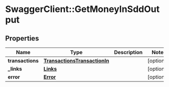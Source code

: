 # SwaggerClient::GetMoneyInSddOutput

## Properties
Name | Type | Description | Notes
------------ | ------------- | ------------- | -------------
**transactions** | [**TransactionsTransactionIn**](TransactionsTransactionIn.md) |  | [optional] 
**_links** | [**Links**](Links.md) |  | [optional] 
**error** | [**Error**](Error.md) |  | [optional] 


